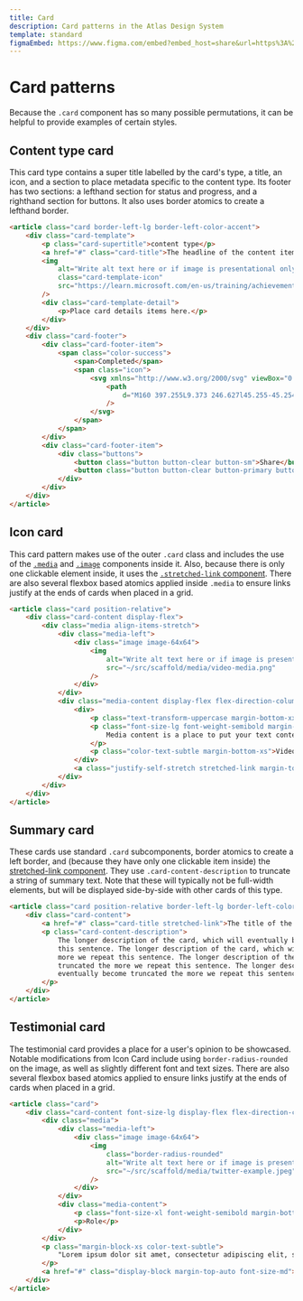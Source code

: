 ```yaml
---
title: Card
description: Card patterns in the Atlas Design System
template: standard
figmaEmbed: https://www.figma.com/embed?embed_host=share&url=https%3A%2F%2Fwww.figma.com%2Ffile%2FwKIbxNQ2kXnglOPc2cDE1y%2FFINAL-REBRAND-DESIGNS%3Fnode-id%3D70%253A2398
---
```


# Card patterns

Because the `.card` component has so many possible permutations, it can be helpful to provide examples of certain styles.

## Content type card

This card type contains a super title labelled by the card's type, a title, an icon, and a section to place metadata specific to the content type. Its footer has two sections: a lefthand section for status and progress, and a righthand section for buttons. It also uses border atomics to create a lefthand border.

```html
<article class="card border-left-lg border-left-color-accent">
	<div class="card-template">
		<p class="card-supertitle">content type</p>
		<a href="#" class="card-title">The headline of the content item</a>
		<img
			alt="Write alt text here or if image is presentational only add aria-hidden attribute"
			class="card-template-icon"
			src="https://learn.microsoft.com/en-us/training/achievements/review-microsoft-azure-pricing-slas-lifecycles.svg"
		/>
		<div class="card-template-detail">
			<p>Place card details items here.</p>
		</div>
	</div>
	<div class="card-footer">
		<div class="card-footer-item">
			<span class="color-success">
				<span>Completed</span>
				<span class="icon">
					<svg xmlns="http://www.w3.org/2000/svg" viewBox="0 0 448 448" class="fill-current-color">
						<path
							d="M160 397.255L9.373 246.627l45.255-45.254L160 306.745 393.373 73.373l45.254 45.255L160 397.255z"
						/>
					</svg>
				</span>
			</span>
		</div>
		<div class="card-footer-item">
			<div class="buttons">
				<button class="button button-clear button-sm">Share</button>
				<button class="button button-clear button-primary button-sm">Save</button>
			</div>
		</div>
	</div>
</article>
```

## Icon card

This card pattern makes use of the outer `.card` class and includes the use of the [`.media`](../components/media.md) and [`.image`](../components/image.md) components inside it. Also, because there is only one clickable element inside, it uses the [`.stretched-link` component](../components/stretched-link.md). There are also several flexbox based atomics applied inside `.media` to ensure links justify at the ends of cards when placed in a grid.

```html
<article class="card position-relative">
	<div class="card-content display-flex">
		<div class="media align-items-stretch">
			<div class="media-left">
				<div class="image image-64x64">
					<img
						alt="Write alt text here or if image is presentational only add aria-hidden attribute"
						src="~/src/scaffold/media/video-media.png"
					/>
				</div>
			</div>
			<div class="media-content display-flex flex-direction-column">
				<div>
					<p class="text-transform-uppercase margin-bottom-xxs">Videos</p>
					<p class="font-size-lg font-weight-semibold margin-bottom-xxs">
						Media content is a place to put your text content.
					</p>
					<p class="color-text-subtle margin-bottom-xs">Videos to help you get started.</p>
				</div>
				<a class="justify-self-stretch stretched-link margin-top-auto" href="#">Watch videos</a>
			</div>
		</div>
	</div>
</article>
```

## Summary card

These cards use standard `.card` subcomponents, border atomics to create a left border, and (because they have only one clickable item inside) the [stretched-link component](../components/stretched-link.md). They use `.card-content-description` to truncate a string of summary text. Note that these will typically not be full-width elements, but will be displayed side-by-side with other cards of this type.

```html
<article class="card position-relative border-left-lg border-left-color-accent">
	<div class="card-content">
		<a href="#" class="card-title stretched-link">The title of the card</a>
		<p class="card-content-description">
			The longer description of the card, which will eventually become truncated the more we repeat
			this sentence. The longer description of the card, which will eventually become truncated the
			more we repeat this sentence. The longer description of the card, which will eventually become
			truncated the more we repeat this sentence. The longer description of the card, which will
			eventually become truncated the more we repeat this sentence.
		</p>
	</div>
</article>
```

## Testimonial card

The testimonial card provides a place for a user's opinion to be showcased. Notable modifications from Icon Card include using `border-radius-rounded` on the image, as well as slightly different font and text sizes. There are also several flexbox based atomics applied to ensure links justify at the ends of cards when placed in a grid.

```html
<article class="card">
	<div class="card-content font-size-lg display-flex flex-direction-column">
		<div class="media">
			<div class="media-left">
				<div class="image image-64x64">
					<img
						class="border-radius-rounded"
						alt="Write alt text here or if image is presentational only add aria-hidden attribute"
						src="~/src/scaffold/media/twitter-example.jpeg"
					/>
				</div>
			</div>
			<div class="media-content">
				<p class="font-size-xl font-weight-semibold margin-bottom-xxs">Full Name</p>
				<p>Role</p>
			</div>
		</div>
		<p class="margin-block-xs color-text-subtle">
			"Lorem ipsum dolor sit amet, consectetur adipiscing elit, sed do eiusmod tempor."
		</p>
		<a href="#" class="display-block margin-top-auto font-size-md">Read this person's story</a>
	</div>
</article>
```
